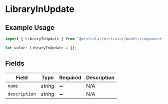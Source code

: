 # LibraryInUpdate

## Example Usage

```typescript
import { LibraryInUpdate } from "@mistralai/mistralai/models/components";

let value: LibraryInUpdate = {};
```

## Fields

| Field              | Type               | Required           | Description        |
| ------------------ | ------------------ | ------------------ | ------------------ |
| `name`             | *string*           | :heavy_minus_sign: | N/A                |
| `description`      | *string*           | :heavy_minus_sign: | N/A                |